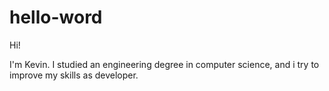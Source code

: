 # hello-word

Hi!

I'm Kevin. I studied an engineering degree in computer science, and i try to improve my skills as developer.
